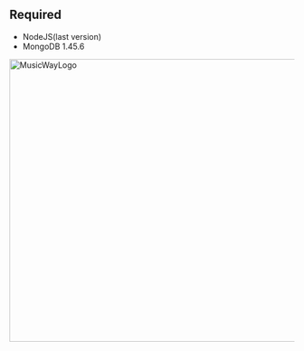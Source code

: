 
## Required 
- NodeJS(last version)
- MongoDB 1.45.6

  
<img width="1000" height="500" alt="MusicWayLogo" src="https://github.com/user-attachments/assets/fa871046-65f3-46de-a4a3-539906b4fb29" />
